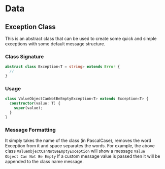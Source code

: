 # Data

## Exception Class

This is an abstract class that can be used to create some quick and simple exceptions with some default message structure.

### Class Signature

```ts
abstract class Exception<T = string> extends Error {
  //
}
```

### Usage

```ts
class ValueObjectCanNotBeEmptyException<T> extends Exception<T> {
  constructor(value: T) {
    super(value);
  }
}
```

### Message Formatting

It simply takes the name of the class (in PascalCase), removes the word Exception from it and space separates the words.
For example, the above class `ValueObjectCanNotBeEmptyException` will show a message `Value Object Can Not Be Empty`
If a custom message value is passed then it will be appended to the class name message.
